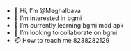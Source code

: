 - 👋 Hi, I’m @Meghalbava
- 👀 I’m interested in bgmi 
- 🌱 I’m currently learning bgmi mod apk
- 💞️ I’m looking to collaborate on bgmi
- 📫 How to reach me 8238282129

<!---
Meghalbava/Meghalbava is a ✨ special ✨ repository because its `README.md` (this file) appears on your GitHub profile.
You can click the Preview link to take a look at your changes.
--->

